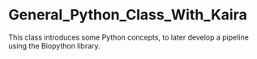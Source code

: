# General_Python_Class_With_Kaira
This class introduces some Python concepts, to later develop a pipeline using the Biopython library.
